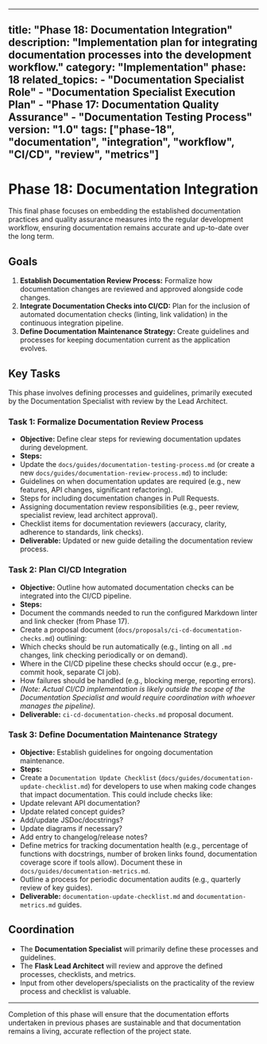 ***

title: "Phase 18: Documentation Integration"
description: "Implementation plan for integrating documentation processes into the development workflow."
category: "Implementation"
phase: 18
related\_topics:
\- "Documentation Specialist Role"
\- "Documentation Specialist Execution Plan"
\- "Phase 17: Documentation Quality Assurance"
\- "Documentation Testing Process"
version: "1.0"
tags: \["phase-18", "documentation", "integration", "workflow", "CI/CD", "review", "metrics"]
---------------------------------------------------------------------------------------------

# Phase 18: Documentation Integration

This final phase focuses on embedding the established documentation practices and quality assurance measures into the regular development workflow, ensuring documentation remains accurate and up-to-date over the long term.

## Goals

1. **Establish Documentation Review Process:** Formalize how documentation changes are reviewed and approved alongside code changes.
2. **Integrate Documentation Checks into CI/CD:** Plan for the inclusion of automated documentation checks (linting, link validation) in the continuous integration pipeline.
3. **Define Documentation Maintenance Strategy:** Create guidelines and processes for keeping documentation current as the application evolves.

## Key Tasks

This phase involves defining processes and guidelines, primarily executed by the Documentation Specialist with review by the Lead Architect.

### Task 1: Formalize Documentation Review Process

- **Objective:** Define clear steps for reviewing documentation updates during development.
- **Steps:**
- Update the `docs/guides/documentation-testing-process.md` (or create a new `docs/guides/documentation-review-process.md`) to include:
- Guidelines on when documentation updates are required (e.g., new features, API changes, significant refactoring).
- Steps for including documentation changes in Pull Requests.
- Assigning documentation review responsibilities (e.g., peer review, specialist review, lead architect approval).
- Checklist items for documentation reviewers (accuracy, clarity, adherence to standards, link checks).
- **Deliverable:** Updated or new guide detailing the documentation review process.

### Task 2: Plan CI/CD Integration

- **Objective:** Outline how automated documentation checks can be integrated into the CI/CD pipeline.
- **Steps:**
- Document the commands needed to run the configured Markdown linter and link checker (from Phase 17).
- Create a proposal document (`docs/proposals/ci-cd-documentation-checks.md`) outlining:
- Which checks should be run automatically (e.g., linting on all `.md` changes, link checking periodically or on demand).
- Where in the CI/CD pipeline these checks should occur (e.g., pre-commit hook, separate CI job).
- How failures should be handled (e.g., blocking merge, reporting errors).
- *(Note: Actual CI/CD implementation is likely outside the scope of the Documentation Specialist and would require coordination with whoever manages the pipeline).*
- **Deliverable:** `ci-cd-documentation-checks.md` proposal document.

### Task 3: Define Documentation Maintenance Strategy

- **Objective:** Establish guidelines for ongoing documentation maintenance.
- **Steps:**
- Create a `Documentation Update Checklist` (`docs/guides/documentation-update-checklist.md`) for developers to use when making code changes that impact documentation. This could include checks like:
- Update relevant API documentation?
- Update related concept guides?
- Add/update JSDoc/docstrings?
- Update diagrams if necessary?
- Add entry to changelog/release notes?
- Define metrics for tracking documentation health (e.g., percentage of functions with docstrings, number of broken links found, documentation coverage score if tools allow). Document these in `docs/guides/documentation-metrics.md`.
- Outline a process for periodic documentation audits (e.g., quarterly review of key guides).
- **Deliverable:** `documentation-update-checklist.md` and `documentation-metrics.md` guides.

## Coordination

- The **Documentation Specialist** will primarily define these processes and guidelines.
- The **Flask Lead Architect** will review and approve the defined processes, checklists, and metrics.
- Input from other developers/specialists on the practicality of the review process and checklist is valuable.

***

Completion of this phase will ensure that the documentation efforts undertaken in previous phases are sustainable and that documentation remains a living, accurate reflection of the project state.
